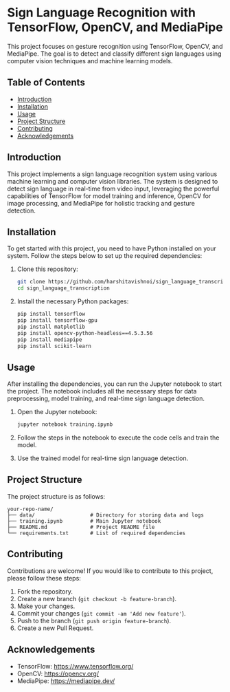 # Sign Language Recognition with TensorFlow, OpenCV, and MediaPipe

This project focuses on gesture recognition using TensorFlow, OpenCV, and MediaPipe. The goal is to detect and classify different sign languages using computer vision techniques and machine learning models.

## Table of Contents
- [Introduction](#introduction)
- [Installation](#installation)
- [Usage](#usage)
- [Project Structure](#project-structure)
- [Contributing](#contributing)
- [Acknowledgements](#acknowledgements)

## Introduction
This project implements a sign language recognition system using various machine learning and computer vision libraries. The system is designed to detect sign language in real-time from video input, leveraging the powerful capabilities of TensorFlow for model training and inference, OpenCV for image processing, and MediaPipe for holistic tracking and gesture detection.

## Installation
To get started with this project, you need to have Python installed on your system. Follow the steps below to set up the required dependencies:

1. Clone this repository:
   ```bash
   git clone https://github.com/harshitavishnoi/sign_language_transcription.git
   cd sign_language_transcription
   ```

2. Install the necessary Python packages:
   ```bash
   pip install tensorflow
   pip install tensorflow-gpu
   pip install matplotlib
   pip install opencv-python-headless==4.5.3.56
   pip install mediapipe
   pip install scikit-learn
   ```

## Usage
After installing the dependencies, you can run the Jupyter notebook to start the project. The notebook includes all the necessary steps for data preprocessing, model training, and real-time sign language detection.

1. Open the Jupyter notebook:
   ```bash
   jupyter notebook training.ipynb
   ```

2. Follow the steps in the notebook to execute the code cells and train the model.

3. Use the trained model for real-time sign language detection.

## Project Structure
The project structure is as follows:
```
your-repo-name/
├── data/                  # Directory for storing data and logs
├── training.ipynb         # Main Jupyter notebook
├── README.md              # Project README file
└── requirements.txt       # List of required dependencies
```

## Contributing
Contributions are welcome! If you would like to contribute to this project, please follow these steps:
1. Fork the repository.
2. Create a new branch (`git checkout -b feature-branch`).
3. Make your changes.
4. Commit your changes (`git commit -am 'Add new feature'`).
5. Push to the branch (`git push origin feature-branch`).
6. Create a new Pull Request.

## Acknowledgements
- TensorFlow: https://www.tensorflow.org/
- OpenCV: https://opencv.org/
- MediaPipe: https://mediapipe.dev/
